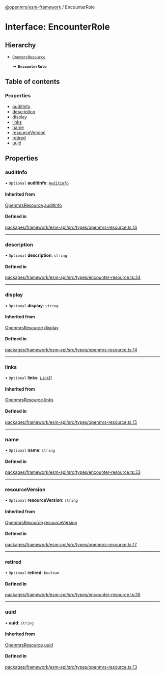 [@openmrs/esm-framework](../API.md) / EncounterRole

# Interface: EncounterRole

## Hierarchy

- [`OpenmrsResource`](OpenmrsResource.md)

  ↳ **`EncounterRole`**

## Table of contents

### Properties

- [auditInfo](EncounterRole.md#auditinfo)
- [description](EncounterRole.md#description)
- [display](EncounterRole.md#display)
- [links](EncounterRole.md#links)
- [name](EncounterRole.md#name)
- [resourceVersion](EncounterRole.md#resourceversion)
- [retired](EncounterRole.md#retired)
- [uuid](EncounterRole.md#uuid)

## Properties

### auditInfo

• `Optional` **auditInfo**: [`AuditInfo`](AuditInfo.md)

#### Inherited from

[OpenmrsResource](OpenmrsResource.md).[auditInfo](OpenmrsResource.md#auditinfo)

#### Defined in

[packages/framework/esm-api/src/types/openmrs-resource.ts:16](https://github.com/openmrs/openmrs-esm-core/blob/main/packages/framework/esm-api/src/types/openmrs-resource.ts#L16)

___

### description

• `Optional` **description**: `string`

#### Defined in

[packages/framework/esm-api/src/types/encounter-resource.ts:34](https://github.com/openmrs/openmrs-esm-core/blob/main/packages/framework/esm-api/src/types/encounter-resource.ts#L34)

___

### display

• `Optional` **display**: `string`

#### Inherited from

[OpenmrsResource](OpenmrsResource.md).[display](OpenmrsResource.md#display)

#### Defined in

[packages/framework/esm-api/src/types/openmrs-resource.ts:14](https://github.com/openmrs/openmrs-esm-core/blob/main/packages/framework/esm-api/src/types/openmrs-resource.ts#L14)

___

### links

• `Optional` **links**: [`Link`](Link.md)[]

#### Inherited from

[OpenmrsResource](OpenmrsResource.md).[links](OpenmrsResource.md#links)

#### Defined in

[packages/framework/esm-api/src/types/openmrs-resource.ts:15](https://github.com/openmrs/openmrs-esm-core/blob/main/packages/framework/esm-api/src/types/openmrs-resource.ts#L15)

___

### name

• `Optional` **name**: `string`

#### Defined in

[packages/framework/esm-api/src/types/encounter-resource.ts:33](https://github.com/openmrs/openmrs-esm-core/blob/main/packages/framework/esm-api/src/types/encounter-resource.ts#L33)

___

### resourceVersion

• `Optional` **resourceVersion**: `string`

#### Inherited from

[OpenmrsResource](OpenmrsResource.md).[resourceVersion](OpenmrsResource.md#resourceversion)

#### Defined in

[packages/framework/esm-api/src/types/openmrs-resource.ts:17](https://github.com/openmrs/openmrs-esm-core/blob/main/packages/framework/esm-api/src/types/openmrs-resource.ts#L17)

___

### retired

• `Optional` **retired**: `boolean`

#### Defined in

[packages/framework/esm-api/src/types/encounter-resource.ts:35](https://github.com/openmrs/openmrs-esm-core/blob/main/packages/framework/esm-api/src/types/encounter-resource.ts#L35)

___

### uuid

• **uuid**: `string`

#### Inherited from

[OpenmrsResource](OpenmrsResource.md).[uuid](OpenmrsResource.md#uuid)

#### Defined in

[packages/framework/esm-api/src/types/openmrs-resource.ts:13](https://github.com/openmrs/openmrs-esm-core/blob/main/packages/framework/esm-api/src/types/openmrs-resource.ts#L13)
